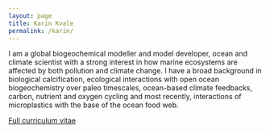 ```yaml
---
layout: page
title: Karin Kvale
permalink: /karin/
---
```


I am a global biogeochemical modeller and model developer, ocean and climate scientist with a strong interest in how marine ecosystems are affected by both pollution and climate change. I have a broad background in biological calcification, ecological interactions with open ocean biogeochemistry over paleo timescales, ocean-based climate feedbacks, carbon, nutrient and oxygen cycling and most recently, interactions of microplastics with the base of the ocean food web. 

[Full curriculum vitae](./cv_Kvale.pdf)
